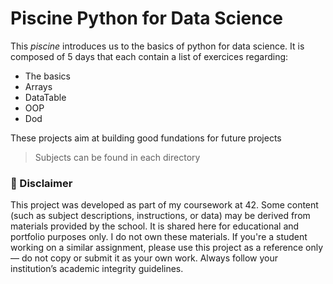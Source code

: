 # Piscine Python for Data Science

This <i>piscine</i> introduces us to the basics of python for data science.
It is composed of 5 days that each contain a list of exercices regarding:
- The basics
- Arrays
- DataTable
- OOP
- Dod

These projects aim at building good fundations for future projects

> Subjects can be found in each directory

### 📌 Disclaimer
This project was developed as part of my coursework at 42. Some content (such as subject descriptions, instructions, or data) may be derived from materials provided by the school.
It is shared here for educational and portfolio purposes only. I do not own these materials. If you're a student working on a similar assignment, please use this project as a reference only — do not copy or submit it as your own work. Always follow your institution’s academic integrity guidelines.
